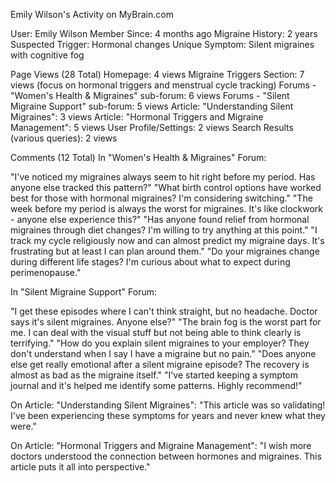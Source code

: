 Emily Wilson's Activity on MyBrain.com

User: Emily Wilson
Member Since: 4 months ago
Migraine History: 2 years
Suspected Trigger: Hormonal changes
Unique Symptom: Silent migraines with cognitive fog

Page Views (28 Total)
Homepage: 4 views
Migraine Triggers Section: 7 views (focus on hormonal triggers and menstrual cycle tracking)
Forums - "Women's Health & Migraines" sub-forum: 6 views
Forums - "Silent Migraine Support" sub-forum: 5 views
Article: "Understanding Silent Migraines": 3 views
Article: "Hormonal Triggers and Migraine Management": 5 views
User Profile/Settings: 2 views
Search Results (various queries): 2 views

Comments (12 Total)
In "Women's Health & Migraines" Forum:

"I've noticed my migraines always seem to hit right before my period. Has anyone else tracked this pattern?"
"What birth control options have worked best for those with hormonal migraines? I'm considering switching."
"The week before my period is always the worst for migraines. It's like clockwork - anyone else experience this?"
"Has anyone found relief from hormonal migraines through diet changes? I'm willing to try anything at this point."
"I track my cycle religiously now and can almost predict my migraine days. It's frustrating but at least I can plan around them."
"Do your migraines change during different life stages? I'm curious about what to expect during perimenopause."

In "Silent Migraine Support" Forum:

"I get these episodes where I can't think straight, but no headache. Doctor says it's silent migraines. Anyone else?"
"The brain fog is the worst part for me. I can deal with the visual stuff but not being able to think clearly is terrifying."
"How do you explain silent migraines to your employer? They don't understand when I say I have a migraine but no pain."
"Does anyone else get really emotional after a silent migraine episode? The recovery is almost as bad as the migraine itself."
"I've started keeping a symptom journal and it's helped me identify some patterns. Highly recommend!"

On Article: "Understanding Silent Migraines":
"This article was so validating! I've been experiencing these symptoms for years and never knew what they were."

On Article: "Hormonal Triggers and Migraine Management":
"I wish more doctors understood the connection between hormones and migraines. This article puts it all into perspective."
